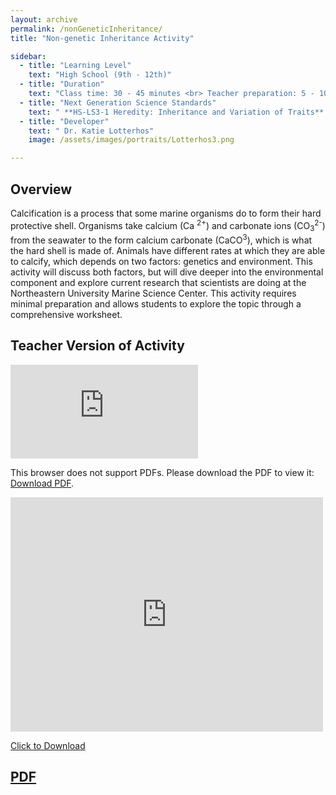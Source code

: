 ```yaml
---
layout: archive 
permalink: /nonGeneticInheritance/
title: "Non-genetic Inheritance Activity"

sidebar:
  - title: "Learning Level"
    text: "High School (9th - 12th)"
  - title: "Duration"
    text: "Class time: 30 - 45 minutes <br> Teacher preparation: 5 - 10 minutes"
  - title: "Next Generation Science Standards"
    text: " **HS-LS3-1 Heredity: Inheritance and Variation of Traits** <br> Ask questions to clarify relationships about the role of DNA and chromosomes in coding the instructions for characteristic traits passed from parents to offspring."
  - title: "Developer"
    text: " Dr. Katie Lotterhos"
    image: /assets/images/portraits/Lotterhos3.png

---
```


## Overview 

Calcification is a process that some marine organisms do to form their hard protective shell. Organisms take calcium (Ca <sup>2+</sup>) and carbonate ions (CO<sub>3</sub><sup>2-</sup>) from the seawater to the form calcium carbonate (CaCO<sup>3</sup>), which is what the hard shell is made of. Animals have different rates at which they are able to calcify, which depends on two factors: genetics and environment. This activity will discuss both factors, but will dive deeper into the environmental component and explore current research that scientists are doing at the Northeastern University Marine Science Center. This activity requires minimal preparation and allows students to explore the topic through a comprehensive worksheet.
 
## Teacher Version of Activity

<object data="https://github.com/EvolutionWorkshop/EvolutionWorkshop.github.io/blob/master/assets/activityPDF/nonGeneticInheritanceActivity.pdf" type="application/pdf" width="700px" height="700px">
    <embed src="https://github.com/EvolutionWorkshop/EvolutionWorkshop.github.io/blob/master/assets/activityPDF/nonGeneticInheritanceActivity.pdf">
        <p>This browser does not support PDFs. Please download the PDF to view it: <a href="https://github.com/EvolutionWorkshop/EvolutionWorkshop.github.io/blob/master/assets/activityPDF/nonGeneticInheritanceActivity.pdf">Download PDF</a>.</p>
</object>

<embed src="https://drive.google.com/viewerng/viewer?embedded=true&url=https://github.com/EvolutionWorkshop/EvolutionWorkshop.github.io/blob/master/assets/activityPDF/nonGeneticInheritanceActivity.pdf" width="500" height="375">

<a href="https://raw.githubusercontent.com/EvolutionWorkshop/EvolutionWorkshop.github.io/blob/master/assets/activityPDF/nonGeneticInheritanceActivity.pdf" download>Click to Download</a>

## [PDF](https://raw.githubusercontent.com/EvolutionWorkshop/EvolutionWorkshop.github.io/blob/master/assets/activityPDF/nonGeneticInheritanceActivity.pdf)
